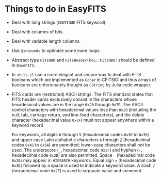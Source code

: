 # Things to do in EasyFITS

- Deal with long strings (`CONTINUE` FITS keyword).

- Deal with columns of bits.

- Deal with variable length columns.

- Use `@inbounds` to optimize some more loops.

- Abstract type `FitsHDU` and `FitsHeader(hdu::FitsHDU)` should be defined in
  `BaseFITS`.

- In `utils.jl` use a more elegant and secure way to deal with FITS booleans
  which are implemented as `Cchar` in CFITSIO and thus arrays of booleans are
  unfortunately thought as `CString` by Julia code wrapper.

- FITS cards are (restricted) ASCII strings. The FITS standard states that FITS
  header cards exclusively consist in the characters whose hexadecimal values
  are in the range `0x20` through `0x7E`. The ASCII control characters with
  hexadecimal values less than `0x20` (including the null, tab, carriage
  return, and line-feed characters), and the delete character (hexadecimal
  value `0x7F`) must not appear anywhere within a keyword record.

  For keywords, all digits `0` through `9` (hexadecimal codes `0x30` to `0x39`)
  and upper case Latin alphabetic characters `A` through `Z` (hexadecimal codes
  `0x41` to `0x5A`) are permitted; lower-case characters shall not be used. The
  underscore (`_`, hexadecimal code `0x5F`) and hyphen (`-`, hexadecimal code
  `0x2D`) are also permitted. Space ` ` (hexadecimal code `0x20`) may appear in
  `HIERARCH` keywords. Equal sign `=` (hexadecimal code `0x3D`) followed by a
  space is used to indicate a keyword value. A slash `/` (hexadecimal code
  `0x2F`) is used to separate value and comment.
